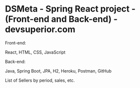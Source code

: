 # DSMeta - Spring React project - (Front-end and Back-end) - devsuperior.com



Front-end: 

React,
HTML,
CSS,
JavaScript


Back-end:

Java,
Spring Boot,
JPA,
H2,
Heroku,
Postman,
GitHub

List of Sellers by period, sales, etc.
